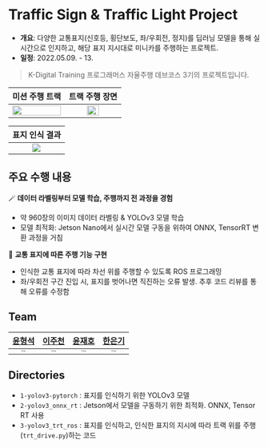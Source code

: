 # Traffic Sign & Traffic Light Project

- **개요**: 다양한 교통표지(신호등, 횡단보도, 좌/우회전, 정지)를 딥러닝 모델을 통해 실시간으로 인지하고, 해당 표지 지시대로 미니카를 주행하는 프로젝트.
- **일정**: 2022.05.09. - 13.

> K-Digital Training 프로그래머스 자율주행 데브코스 3기의 프로젝트입니다.

|미션 주행 트랙|트랙 주행 장면|
|:---:|:---:|
|<img src="https://user-images.githubusercontent.com/69252153/228587412-b64ac5f4-1a12-4b41-8bb6-5d0779dd26fc.png" style="width:100%">|<img src="https://user-images.githubusercontent.com/69252153/228587721-995ebdfd-08ad-4876-a116-3dde68fdfe34.png" style="width:50%">|

|표지 인식 결과|
|:---:|
|<img src="https://user-images.githubusercontent.com/69252153/228588397-c6d941c3-d9f5-4a94-98d1-0c152598dcdb.png">|


## 주요 수행 내용

🪄 **데이터 라벨링부터 모델 학습, 주행까지 전 과정을 경험**
  - 약 960장의 이미지 데이터 라벨링 & YOLOv3 모델 학습
  - 모델 최적화: Jetson Nano에서 실시간 모델 구동을 위하여 ONNX, TensorRT 변환 과정을 거침


🚥 **교통 표지에 따른 주행 기능 구현**
  - 인식한 교통 표지에 따라 차선 위를 주행할 수 있도록 ROS 프로그래밍
  - 좌/우회전 구간 진입 시, 표지를 벗어나면 직진하는 오류 발생. 추후 코드 리뷰를 통해 오류를 수정함


## Team

|[윤형석](https://github.com/idra79haza)|[이주천](https://github.com/LeeJuCheon)|[윤재호](https://github.com/dkssud8150)|[한은기](https://github.com/winterbloooom)|
|:---:|:---:|:---:|:---:|
|<img src="https://avatars.githubusercontent.com/u/37795618?v=4" alt="img" style="zoom:20%"/>|<img src="https://avatars.githubusercontent.com/u/8746262?&v=4" alt="img" style="zoom:20%"/>|<img src="https://avatars.githubusercontent.com/u/33013780?&v=4" alt="img" style="zoom:20%"/>|<img src="https://avatars.githubusercontent.com/u/69252153?v=4" alt="img" style="zoom:20%"/>|



## Directories
- `1-yolov3-pytorch` : 표지를 인식하기 위한 YOLOv3 모델
- `2-yolov3_onnx_rt` : Jetson에서 모델을 구동하기 위한 최적화. ONNX, Tensor RT 사용
- `3-yolov3_trt_ros` : 표지를 인식하고, 인식한 표지의 지시에 따라 트랙 위를 주행(`trt_drive.py`)하는 코드
